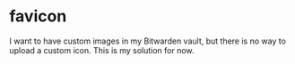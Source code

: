 # favicon
I want to have custom images in my Bitwarden vault, but there is no way to upload a custom icon. This is my solution for now.
